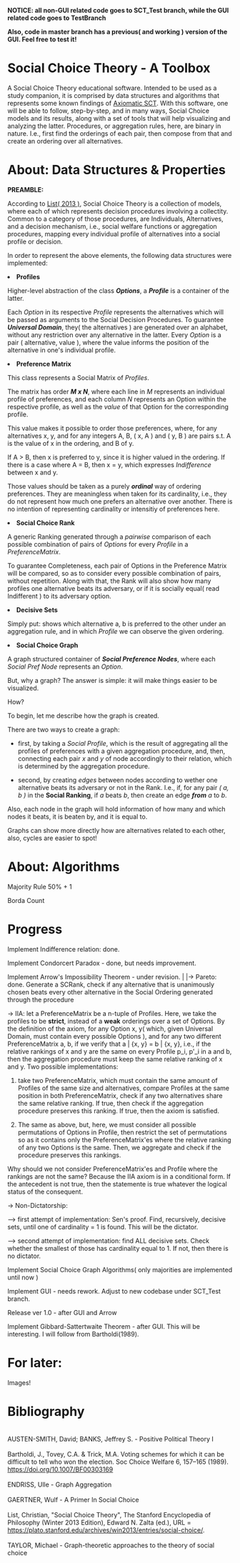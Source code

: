 **NOTICE: all non-GUI related code goes to SCT_Test branch, while the GUI related code goes to TestBranch**

**Also, code in master branch has a previous( and working ) version of the GUI. Feel free to test it!**

# Social Choice Theory - A Toolbox

A Social Choice Theory educational software. Intended to be used as a study companion, it is comprised by data structures and algorithms that represents some known findings of <a href="https://plato.stanford.edu/entries/social-choice/#Aca">Axiomatic SCT</a>. With this software, one will be able to follow, step-by-step, and in many ways, Social Choice models and its results, along with a set of tools that will help visualizing and analyzing the latter. Procedures, or aggregation rules, here, are binary in nature. I.e., first find the orderings of each pair, then compose from that and create an ordering over all alternatives.

# About: Data Structures & Properties

<strong>PREAMBLE: </strong>
  
According to <a href="https://plato.stanford.edu/entries/social-choice/#Aca">List( 2013 )</a>, Social Choice Theory is a collection of models, where each of which represents decision procedures involving a collectity. Common to a category of those procedures, are Individuals, Alternatives, and a decision mechanism, i.e., social welfare functions or aggregation procedures, mapping every individual profile of alternatives into a social profile or decision.

In order to represent the above elements, the following data structures were implemented:

<p><li><strong>Profiles</strong></li>

Higher-level abstraction of the class ***Options***, a ***Profile*** is a container of the latter.

Each *Option* in its respective *Profile* represents the alternatives which will be passed as arguments to the Social Decision Procedures. To guarantee ***Universal Domain***, they( the alternatives ) are generated over an alphabet, without any restriction over any alternative in the latter. Every *Option* is a pair ( alternative, value ), where the value informs the position of the alternative in one's individual profile.

<p><li><strong>Preference Matrix</strong></li>

This class represents a Social Matrix of *Profiles*.

The matrix has order ***M x N***, where each line in *M* represents an individual profile of preferences, and each column *N* represents an Option within the respective profile, as well as the *value* of that Option for the corresponding profile.

This value makes it possible to order those preferences, where, for any alternatives x, y, and for any integers A, B, ( x, A ) and ( y, B ) are pairs s.t. A is the value of x in the ordering, and B of y.

If A > B, then x is preferred to y, since it is higher valued in the ordering. If there is a case where A = B, then x = y, which expresses *Indifference* between x and y.

Those values should be taken as a purely ***ordinal*** way of ordering preferences. They are meaningless when taken for its cardinality, i.e., they do not represent how much one prefers an alternative over another. There is no intention of representing cardinality or intensitiy of preferences here.

<p><li><strong>Social Choice Rank</strong></li>

A generic Ranking generated through a *pairwise* comparison of each possible combination of pairs of *Options* for every *Profile* in a *PreferenceMatrix*.

To guarantee Completeness, each pair of Options in the Preference Matrix will be compared, so as to consider every possible combination of pairs, without repetition. Along with that, the Rank will also show how many profiles one alternative beats its adversary, or if it is socially equal( read Indifferent ) to its adversary option.

<p><li><strong>Decisive Sets</strong></li>

Simply put: shows which alternative a, b is preferred to the other under an aggregation rule, and in which *Profile* we can observe the given ordering.
  
<p><li><strong>Social Choice Graph</strong></li>

A graph structured container of ***Social Preference Nodes***, where each *Social Pref Node* represents an *Option*.

But, why a graph?
The answer is simple: it will make things easier to be visualized.

How?

To begin, let me describe how the graph is created.

There are two ways to create a graph:

* first, by taking a *Social Profile*, which is the result of aggregating all the profiles of preferences with a given aggregation procedure, and, then, connecting each pair *x* and *y* of node accordingly to their relation, which is determined by the aggregation procedure.

* second, by creating *edges* between nodes according to wether one alternative beats its adversary or not in the Rank. I.e., if, for any pair *( a, b )* in the **Social Ranking**, if *a* beats *b*, then create an edge ***from*** *a* to *b*.

Also, each node in the graph will hold information of how many and which nodes it beats, it is beaten by, and it is equal to.

Graphs can show more directly how are alternatives related to each other, also, cycles are easier to spot!

# About: Algorithms

Majority Rule 50% + 1

Borda Count
  
# Progress

Implement Indifference relation: done.

Implement Condorcert Paradox - done, but needs improvement. 

Implement Arrow's Impossibility Theorem - under revision.
|
|-> Pareto: done. Generate a SCRank, check if any alternative that is unanimously chosen beats every other alternative in the Social Ordering generated through the procedure
    
 -> IIA: let a PreferenceMatrix be a n-tuple of Profiles. Here, we take the profiles to be **strict**, instead of a **weak** orderings over a set of Options. By the definition of the axiom, for any Option x, y( which, given Universal Domain, must contain every possible Options ), and for any two different PreferenceMatrix a, b, if we verify that a | {x, y} = b | {x, y}, i.e., if the relative rankings of x and y are the same on every Profile p_i, p'_i in a and b, then the aggregation procedure must keep the same relative ranking of x and y. Two possible implementations:
 
1. take two PreferenceMatrix, which must contain the same amount of Profiles of the same size and alternatives, compare Profiles at the same position in both PreferenceMatrix, check if any two alternatives share the same relative ranking. If true, then check if the aggregation procedure preserves this ranking. If true, then the axiom is satisfied.
  
2. The same as above, but, here, we must consider all possible permutations of Options in Profile, then restrict the set of permutations so as it contains only the PreferenceMatrix'es where the relative ranking of any two Options is the same. Then, we aggregate and check if the procedure preserves this rankings.
  
Why should we not consider PreferenceMatrix'es and Profile where the rankings are not the same? Because the IIA axiom is in a conditional form. If the antecedent is not true, then the statemente is true whatever the logical status of the consequent.
 
-> Non-Dictatorship: 
        
--> first attempt of implementation: Sen's proof. Find, recursively, decisive sets, until one of cardinality = 1 is found. This will be the dictator.
 
--> second attempt of implementation: find ALL decisive sets. Check whether the smallest of those has cardinality equal to 1. If not, then there is no dictator.

Implement Social Choice Graph Algorithms( only majorities are implemented until now )

Implement GUI - needs rework. Adjust to new codebase under SCT_Test branch.

Release ver 1.0 - after GUI and Arrow

Implement Gibbard-Sattertwaite Theorem - after GUI. This will be interesting. I will follow from Bartholdi(1989).

# For later:

Images!
  
# Bibliography

<br>AUSTEN-SMITH, David; BANKS, Jeffrey S. - Positive Political Theory I<br>
<br>Bartholdi, J., Tovey, C.A. & Trick, M.A. Voting schemes for which it can be difficult to tell who won the election. Soc Choice Welfare 6, 157–165 (1989). https://doi.org/10.1007/BF00303169<br>
<br>ENDRISS, Ulle - Graph Aggregation<br>
<br>GAERTNER, Wulf - A Primer In Social Choice<br>
<br>List, Christian, "Social Choice Theory", The Stanford Encyclopedia of Philosophy (Winter 2013 Edition), Edward N. Zalta (ed.), URL = <https://plato.stanford.edu/archives/win2013/entries/social-choice/>.<br>
<br>TAYLOR, Michael - Graph-theoretic approaches to the theory of social choice<br>
